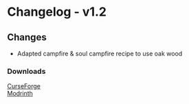 # Changelog - v1.2

## Changes
- Adapted campfire & soul campfire recipe to use oak wood

### Downloads
[CurseForge](https://www.curseforge.com/minecraft/mc-mods/nemos-campfires) <br>
[Modrinth](https://modrinth.com/mod/nemos-campfires)
